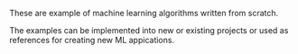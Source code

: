 These are example of machine learning algorithms written from scratch. 

The examples can be implemented into new or existing projects or used as references for creating new ML appications. 
